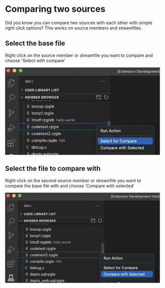 #

# Comparing two sources

Did you know you can compare two sources with each other with simple right click options? This works on source members and streamfiles.

## Select the base file

Right click on the source member or streamfile you want to compare and choose 'Select with compare'

![](./compare1.png)

## Select the file to compare with

Right click on the second source member or streamfile you want to compare the base file with and choose 'Compare with selected'

![](./compare2.png)